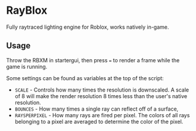 # RayBlox
Fully raytraced lighting engine for Roblox, works natively in-game.

## Usage
Throw the RBXM in startergui, then press `=` to render a frame while the game is running.

Some settings can be found as variables at the top of the script:
- `SCALE` - Controls how many times the resolution is downscaled. A scale of 8 will make the render resolution 8 times less than the user's native resolution.
- `BOUNCES` - How many times a single ray can reflect off of a surface,
- `RAYSPERPIXEL` - How many rays are fired per pixel. The colors of all rays belonging to a pixel are averaged to determine the color of the pixel.

